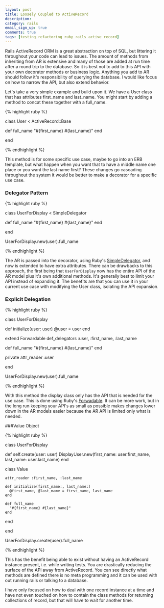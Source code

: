 ```yaml
---
layout: post
title: Loosely Coupled to ActiveRecord
description: 
category: rails
email_sign_up: true
comments: true
tags: [testing refactoring ruby rails active record]
---
```



Rails ActiveRecord ORM is a great abstraction on top of SQL, but littering it throughout your code can lead to issues. The amount of methods from inheriting from AR is extensive and many of those are added at run time after a round trip to the database. So it is best not to add to this API with your own decorator methods or business logic. Anything you add to AR should follow it's responsibility of querying the database. I would like focus on how to narrow the API, but also extend behavior.

Let's take a very simple example and build upon it. We have a User class that has attributes first_name and last_name. You might start by adding a method to concat these together with a full_name.

{% highlight ruby %}

class User < ActiveRecord::Base
	
  def full_name
    "#{first_name} #{last_name}"
  end
	
end

{% endhighlight %}

This method is for some specific use case, maybe to go into an ERB template, but what happen when you want that to have a middle name one place or you want the last name first? These changes go cascading throughout the system it would be better to make a decorator for a specific use case.

### Delegator Pattern

{% highlight ruby %}

class UserForDisplay < SimpleDelegator
	
  def full_name
    "#{first_name} #{last_name}"
  end
	
end

UserForDisplay.new(user).full_name

{% endhighlight %}

The AR is passed into the decorator, using Ruby's [SimpleDelegator](http://ruby-doc.org/stdlib-2.1.0/libdoc/delegate/rdoc/SimpleDelegator.html), and now is extended to have extra attributes. There can be drawbacks to this approach, the first being that `UserForDisplay` now has the entire API of the AR model plus it's own additional methods. It's generally best to limit your API instead of expanding it. The benefits are that you can use it in your current use case with modifying the User class, isolating the API expansion.

### Explicit Delegation

{% highlight ruby %}

class UserForDisplay

  def initialize(user: user)
    @user = user
  end
  
  extend Forwardable
  def_delegators :user, :first_name, :last_name
  
  def full_name
    "#{first_name} #{last_name}"
  end
  
  private
  attr_reader :user
	
end

UserForDisplay.new(user).full_name

{% endhighlight %}

With this method the display class only has the API that is needed for the use case. This is done using Ruby's [Forwadable](http://ruby-doc.org/stdlib-2.1.0/libdoc/forwardable/rdoc/Forwardable.html). It can be more work, but in the long run keeping your API's as small as possible makes changes lower down in the AR models easier because the AR API is limited only what is needed.


###Value Object
 
{% highlight ruby %}

class UserForDisplay

  def self.create(user: user)
    DisplayUser.new(first_name: user.first_name, 
                    last_name:  user.last_name)
  end
  
  class Value
  
    attr_reader :first_name, :last_name
    
    def initialize(first_name:, last_name:)
      @first_name, @last_name = first_name, last_name
    end
    
    def full_name
      "#{first_name} #{last_name}"
    end
    
  end
	
end

UserForDisplay.create(user).full_name

{% endhighlight %}

This has the benefit being able to exist without having an ActiveRecord instance present, i.e. while writing tests. You are drastically reducing the surface of the API away from ActiveRecord. You can see directly what methods are defined there is no meta programming and it can be used with out running rails or talking to a database. 

I have only focused on how to deal with one record instance at a time and have not even touched on how to contain the class methods for returning collections of record, but that will have to wait for another time.







